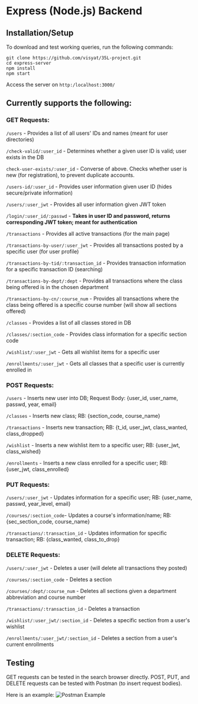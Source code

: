 # Express (Node.js) Backend

## Installation/Setup

To download and test working queries, run the following commands: 

```
git clone https://github.com/visyat/35L-project.git
cd express-server
npm install
npm start
```
Access the server on ```http:/localhost:3000/```


## Currently supports the following: 

### GET Requests:

```/users``` - Provides a list of all users' IDs and names (meant for user directories)

```/check-valid/:user_id``` - Determines whether a given user ID is valid; user exists in the DB

```check-user-exists/:user_id``` - Converse of above. Checks whether user is new (for registration), to prevent duplicate accounts. 

```/users-id/:user_id``` - Provides user information given user ID (hides secure/private information)

```/users/:user_jwt``` - Provides all user information given JWT token

```/login/:user_id/:passwd``` - **Takes in user ID and password, returns corresponding JWT token; meant for authentication**

```/transactions``` - Provides all active transactions (for the main page)

```/transactions-by-user/:user_jwt``` - Provides all transactions posted by a specific user (for user profile)

```/transactions-by-tid/:transaction_id``` - Provides transaction information for a specific transaction ID (searching)

```/transactions-by-dept/:dept``` - Provides all transactions where the class being offered is in the chosen department

```/transactions-by-cn/:course_num``` - Provides all transactions where the class being offered is a specific course number (will show all sections offered)

```/classes``` - Provides a list of all classes stored in DB

```/classes/:section_code``` - Provides class information for a specific section code

```/wishlist/:user_jwt``` - Gets all wishlist items for a specific user 

```/enrollments/:user_jwt``` - Gets all classes that a specific user is currently enrolled in

### POST Requests: 

```/users``` - Inserts new user into DB; Request Body: {user_id, user_name, passwd, year, email}

```/classes``` - Inserts new class; RB: {section_code, course_name}

```/transactions``` - Inserts new transaction; RB: {t_id, user_jwt, class_wanted, class_dropped}

```/wishlist``` - Inserts a new wishlist item to a specific user; RB: {user_jwt, class_wished}

```/enrollments``` - Inserts a new class enrolled for a specific user; RB: {user_jwt, class_enrolled}

### PUT Requests: 

```/users/:user_jwt``` - Updates information for a specific user; RB: {user_name, passwd, year_level, email}

```/courses/:section_code```- Updates a course's information/name; RB: {sec_section_code, course_name}

```/transactions/:transaction_id``` - Updates information for specific transaction; RB: {class_wanted, class_to_drop}


### DELETE Requests: 

```/users/:user_jwt``` - Deletes a user (will delete all transactions they posted)

```/courses/:section_code``` - Deletes a section

```/courses/:dept/:course_num``` - Deletes all sections given a department abbreviation and course number

```/transactions/:transaction_id``` - Deletes a transaction

```/wishlist/:user_jwt/:section_id``` - Deletes a specific section from a user's wishlist 

```/enrollments/:user_jwt/:section_id``` - Deletes a section from a user's current enrollments

## Testing

GET requests can be tested in the search browser directly. POST, PUT, and DELETE requests can be tested with Postman (to insert request bodies). 

Here is an example: 
![Postman Example](./postman_demo.png)
